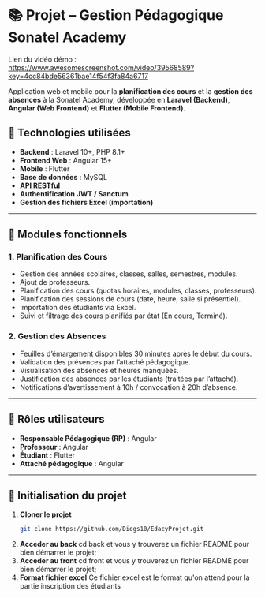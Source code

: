 # 📚 Projet – Gestion Pédagogique Sonatel Academy

Lien du vidéo démo : https://www.awesomescreenshot.com/video/39568589?key=4cc84bde56361bae14f54f3fa84a6717

Application web et mobile pour la **planification des cours** et la **gestion des absences** à la Sonatel Academy, développée en **Laravel (Backend)**, **Angular (Web Frontend)** et **Flutter (Mobile Frontend)**.

## 🔧 Technologies utilisées

- **Backend** : Laravel 10+, PHP 8.1+
- **Frontend Web** : Angular 15+
- **Mobile** : Flutter
- **Base de données** : MySQL
- **API RESTful**
- **Authentification JWT / Sanctum**
- **Gestion des fichiers Excel (importation)**

---

## 🧩 Modules fonctionnels

### 1. Planification des Cours
- Gestion des années scolaires, classes, salles, semestres, modules.
- Ajout de professeurs.
- Planification des cours (quotas horaires, modules, classes, professeurs).
- Planification des sessions de cours (date, heure, salle si présentiel).
- Importation des étudiants via Excel.
- Suivi et filtrage des cours planifiés par état (En cours, Terminé).

### 2. Gestion des Absences
- Feuilles d’émargement disponibles 30 minutes après le début du cours.
- Validation des présences par l’attaché pédagogique.
- Visualisation des absences et heures manquées.
- Justification des absences par les étudiants (traitées par l’attaché).
- Notifications d’avertissement à 10h / convocation à 20h d’absence.

---

## 👥 Rôles utilisateurs

- **Responsable Pédagogique (RP)** : Angular
- **Professeur** : Angular
- **Étudiant** : Flutter
- **Attaché pédagogique** : Angular

---

## 🚀 Initialisation du projet

1. **Cloner le projet**
   ```bash
   git clone https://github.com/Diogs10/EdacyProjet.git
2. **Acceder au back**
   cd back
   et vous y trouverez un fichier README pour bien démarrer le projet;
3. **Acceder au front**
   cd front
   et vous y trouverez un fichier README pour bien démarrer le projet;
4. **Format fichier excel**
Ce fichier excel est le format qu'on attend pour la partie inscription des étudiants